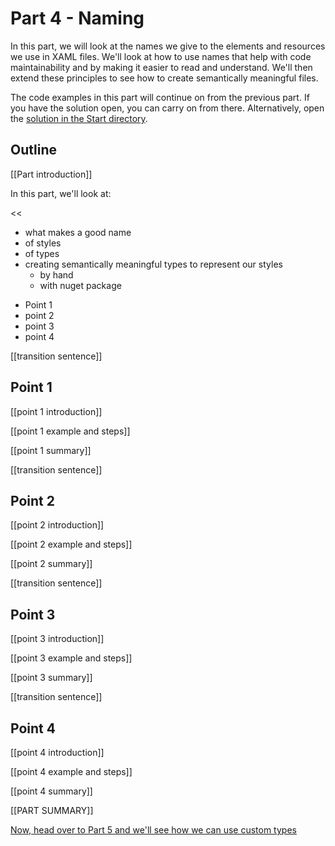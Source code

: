 # Part 4 - Naming

In this part, we will look at the names we give to the elements and resources we use in XAML files. We'll look at how to use names that help with code maintainability and by making it easier to read and understand. We'll then extend these principles to see how to create semantically meaningful files.

The code examples in this part will continue on from the previous part. If you have the solution open, you can carry on from there. Alternatively, open the [solution in the Start directory](./Start/).

## Outline

[[Part introduction]]

In this part, we'll look at:

<<
- what makes a good name
- of styles
- of types
- creating semantically meaningful types to represent our styles
  - by hand
  - with nuget package
>>

- Point 1
- point 2
- point 3
- point 4

[[transition sentence]]

## Point 1

[[point 1 introduction]]

[[point 1 example and steps]]

[[point 1 summary]]

[[transition sentence]]

## Point 2

[[point 2 introduction]]

[[point 2 example and steps]]

[[point 2 summary]]

[[transition sentence]]

## Point 3

[[point 3 introduction]]

[[point 3 example and steps]]

[[point 3 summary]]

[[transition sentence]]

## Point 4

[[point 4 introduction]]

[[point 4 example and steps]]

[[point 4 summary]]

[[PART SUMMARY]]

 [Now, head over to Part 5 and we'll see how we can use custom types](../Part%205%20-%20Custom%20Types/README.md)
